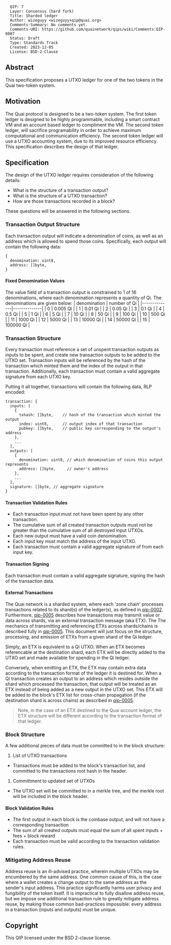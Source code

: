 ```
  QIP: 7
  Layer: Consensus (hard fork)
  Title: Sharded ledger
  Author: wizeguyy <wizeguyy+qip@quai.org>
  Comments-Summary: No comments yet.
  Comments-URI: https://github.com/quainetwork/qips/wiki/Comments:QIP-0007
  Status: Draft
  Type: Standards Track
  Created: 2023-12-05
  License: BSD-2-Clause
```

## Abstract
This specification proposes a UTXO ledger for one of the two tokens in the Quai two-token system.

## Motivation
The Quai protocol is designed to be a two-token system. The first token ledger is designed to be highly programmable, including a smart contract VM and an account based ledger to compliment the VM. The second token ledger, will sacrifice programability in order to achieve maximum computational and communication efficiency. The second token ledger will use a UTXO accounting system, due to its improved resource efficiency. This specification describes the design of that ledger.

## Specification
The design of the UTXO ledger requires consideration of the following details:
* What is the structure of a transaction output?
* What is the structure of a UTXO transaction?
* How are those transactions recorded in a block?

These questions will be answered in the following sections.

### Transaction Output Structure
Each transaction output will indicate a denomination of coins, as well as an address which is allowed to spend those coins. Specifically, each output will contain the following data:
```
{
  denomination: uint8,
  address: []byte,
}
```
#### Fixed Denomination Values
The value field of a transaction output is constrained to 1 of 16 denominations, where each denomination represents a quantity of Qi. The denominations are given below:
| denomination | number of Qi |
|--------------|--------------|
| 0            | 0.005 Qi     |
| 1            | 0.01 Qi      |
| 2            | 0.05 Qi      |
| 3            | 0.1 Qi       |
| 4            | 0.5 Qi       |
| 5            | 1 Qi         |
| 6            | 5 Qi         |
| 7            | 10 Qi        |
| 8            | 50 Qi        |
| 9            | 100 Qi       |
| 10           | 500 Qi       |
| 11           | 1000 Qi      |
| 12           | 5000 Qi      |
| 13           | 10000 Qi     |
| 14           | 50000 Qi     |
| 15           | 100000 Qi    |

### Transaction Structure
Every transaction must reference a set of unspent transaction outputs as inputs to be spent, and create new transaction outputs to be added to the UTXO set. Transaction inputs will be referenced by the hash of the transaction which minted them and the index of the output in that transaction. Additionally, each transaction must contain a valid aggregate signature from each UTXO key.

Putting it all together, transactions will contain the following data, RLP encoded:
```
transaction: {
  inputs: [
    {
      txhash: []byte,    // hash of the transaction which minted the output
      index: uint8,      // output index of that transaction
      pubkey: []byte,    // public key corresponding to the output's address
    },
    ...
  ],
  outputs: [
    {
      denomination: uint8, // which denomination of coins this output represents
      address: []byte,     // owner's address
    },
    ...
  ],
  signature: []byte, // aggregate signature
}
```

#### Transaction Validation Rules
* Each transaction input must not have been spent by any other transaction.
* The cumulative sum of all created transaction outputs must not be greater than the cumulative sum of all destroyed input UTXOs.
* Each new output must have a valid coin denomination.
* Each input key must match the address of the input UTXO.
* Each transaction must contain a valid aggregate signature of from each input key.

#### Transaction Signing
Each transaction must contain a valid aggregate signature, signing the hash of the transaction data.

#### External Transactions
The Quai network is a sharded system, where each 'zone chain' processes transactions related to its shard(s) of the ledger(s), as defined in [qip-0002](qip-00002.md). Furthermore, [qip-0005](qip-0005.md) describes how transactions may transmit value or data across shards, via an external transaction message (aka ETX). The 
The mechanics of transmitting and referencing ETXs across shards/chains is described fully in [qip-0005](qip-0005.md). This document will just focus on the structure, processing, and emission of ETXs from a given shard of the Qi ledger.

Simply, an ETX is equivalent to a Qi UTXO. When an ETX becomes referencable at the destination shard, each ETX will be directly added to the UTXO set and made available for spending in the Qi ledger.

Conversely, when emitting an ETX, the ETX may contain extra data according to the transaction format of the ledger it is destined for. When a Qi transaction creates an output to an address which resides outside the shard which processed the transaction, that output will be treated as an ETX instead of being added as a new output in the UTXO set. This ETX will be added to the block's ETX list for cross-chain propagation (if the destination shard is across chains) as described in [qip-0005](qip-0005.md).

> Note, in the case of an ETX destined to the Quai account ledger, the ETX structure will be different according to the transaction format of that ledger.

### Block Structure
A few additional pieces of data must be committed to in the block structure:
1) List of UTXO transactions
  * Transactions must be added to the block's transaction list, and committed to the transactions root hash in the header.
1) Committment to updated set of UTXOs
  * The UTXO set will be committed to in a merkle tree, and the merkle root will be included in the block header.

#### Block Validation Rules
* The first output in each block is the coinbase output, and will not have a corresponding transaction
* The sum of all created outputs must equal the sum of all spent inputs + fees + block reward
* Each transaction must be valid according to the transaction validation rules.

### Mitigating Address Reuse
Address reuse is an ill-advised practice, wherein multiple UTXOs may be encumbered by the same address. One common cause of this, is the case where a wallet creates a change output to the same address as the sender's input address. This practice significantly harms user privacy and fungibility of the token itself. It is impractical to fully disallow address reuse, but we impose one additional transaction rule to greatly mitigate address reuse, by making those common bad-practices impossible: every address in a transaction (inputs and outputs) must be unique.

## Copyright
This QIP licensed under the BSD 2-clause license.

